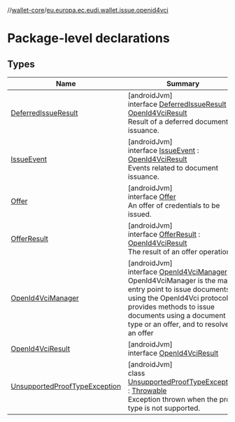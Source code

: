 //[wallet-core](../../index.md)/[eu.europa.ec.eudi.wallet.issue.openid4vci](index.md)

# Package-level declarations

## Types

| Name | Summary |
|---|---|
| [DeferredIssueResult](-deferred-issue-result/index.md) | [androidJvm]<br>interface [DeferredIssueResult](-deferred-issue-result/index.md) : [OpenId4VciResult](-open-id4-vci-result/index.md)<br>Result of a deferred document issuance. |
| [IssueEvent](-issue-event/index.md) | [androidJvm]<br>interface [IssueEvent](-issue-event/index.md) : [OpenId4VciResult](-open-id4-vci-result/index.md)<br>Events related to document issuance. |
| [Offer](-offer/index.md) | [androidJvm]<br>interface [Offer](-offer/index.md)<br>An offer of credentials to be issued. |
| [OfferResult](-offer-result/index.md) | [androidJvm]<br>interface [OfferResult](-offer-result/index.md) : [OpenId4VciResult](-open-id4-vci-result/index.md)<br>The result of an offer operation. |
| [OpenId4VciManager](-open-id4-vci-manager/index.md) | [androidJvm]<br>interface [OpenId4VciManager](-open-id4-vci-manager/index.md)<br>OpenId4VciManager is the main entry point to issue documents using the OpenId4Vci protocol It provides methods to issue documents using a document type or an offer, and to resolve an offer |
| [OpenId4VciResult](-open-id4-vci-result/index.md) | [androidJvm]<br>interface [OpenId4VciResult](-open-id4-vci-result/index.md) |
| [UnsupportedProofTypeException](-unsupported-proof-type-exception/index.md) | [androidJvm]<br>class [UnsupportedProofTypeException](-unsupported-proof-type-exception/index.md) : [Throwable](https://kotlinlang.org/api/latest/jvm/stdlib/kotlin/-throwable/index.html)<br>Exception thrown when the proof type is not supported. |
